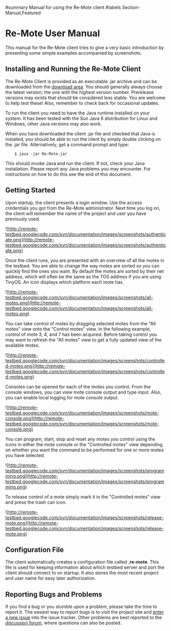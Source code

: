 ﻿#summary Manual for using the Re-Mote client
#labels Section-Manual,Featured

# Re-Mote User Manual #

This manual for the Re-Mote client tries to give a very basic introduction by presenting some simple examples accompanied by screenshots.



## Installing and Running the Re-Mote Client ##

The Re-Mote Client is provided as an executable .jar archive and can be downloaded from the [download area](http://code.google.com/p/remote-testbed/downloads/list?can=2&q=label:Type-Executable). You should generally always choose the latest version; the one with the highest version number. Prerelease versions may exists that should be considered less stable. You are welcome to help test these! Also, remember to check back for occasional updates.

To run the client you need to have the Java runtime installed on your system. It has been tested with the Sun Java 6 distribution for Linux and Windows, other Java versions may also work.

When you have downloaded the client .jar file and checked that Java is installed, you should be able to run the client by simply double clicking on the .jar file. Alternatively, get a command prompt and type:
```
    $ java -jar Re-Mote.jar
```

This should invoke Java and run the client. If not, check your Java installation. Please report any Java problems you may encounter. For instructions on how to do this see the end of this document.

## Getting Started ##

Upon startup, the client presents a login window. Use the access credentials you got from the Re-Mote administrator. Next time you log on, the client will remember the name of the project and user you have previously used.

![http://remote-testbed.googlecode.com/svn/documentation/images/screenshots/authenticate.png](http://remote-testbed.googlecode.com/svn/documentation/images/screenshots/authenticate.png)

Once the client runs, you are presented with an overview of all the motes in the testbed. You are able to change the way motes are sorted so you can quickly find the ones you want. By default the motes are sorted by their net address, which will often be the same as the TOS address if you are using TinyOS. An icon displays which platform each mote has.

![http://remote-testbed.googlecode.com/svn/documentation/images/screenshots/all-motes.png](http://remote-testbed.googlecode.com/svn/documentation/images/screenshots/all-motes.png)

You can take control of motes by dragging selected motes from the "All motes" view onto the "Control motes" view. In the following example, control of mote 3, 4, and 7 has been acquired. Before taking control you may want to refresh the "All motes" view to get a fully updated view of the available motes.

![http://remote-testbed.googlecode.com/svn/documentation/images/screenshots/controlled-motes.png](http://remote-testbed.googlecode.com/svn/documentation/images/screenshots/controlled-motes.png)

Consoles can be opened for each of the motes you control. From the console windows, you can view mote console output and type input. Also, you can enable local logging for mote console output.

![http://remote-testbed.googlecode.com/svn/documentation/images/screenshots/mote-console.png](http://remote-testbed.googlecode.com/svn/documentation/images/screenshots/mote-console.png)

You can program, start, stop and reset any motes you control using the icons in either the mote console or the "Controlled motes" view depending on whether you want the command to be performed for one or more motes you have selected.

![http://remote-testbed.googlecode.com/svn/documentation/images/screenshots/programming.png](http://remote-testbed.googlecode.com/svn/documentation/images/screenshots/programming.png)

To release control of a mote simply mark it in the "Controlled motes" view and press the trash can icon.

![http://remote-testbed.googlecode.com/svn/documentation/images/screenshots/release-mote.png](http://remote-testbed.googlecode.com/svn/documentation/images/screenshots/release-mote.png)

## Configuration File ##

The client automatically creates a configuration file called **.re-mote**. This file is used for keeping information about which testbed server and port the client should connect to on startup. It also stores the most recent project and user name for easy later authorization.

## Reporting Bugs and Problems ##

If you find a bug or you stumble upon a problem, please take the time to report it. The easiest way to report bugs is to visit the  project site and [enter a new issue](http://code.google.com/p/remote-testbed/issues/entry) into the issue tracker. Other problems are best reported to the [discussion forum](http://groups.google.com/group/remote-testbed), where questions can also be posted.